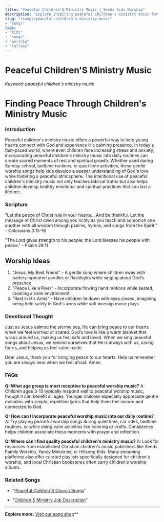 ```yaml
---
title: "Peaceful Children'S Ministry Music | Seeds Kids Worship"
description: "Explore inspiring peaceful children's ministry music for children's worship and faith development. Biblical music resources for families and ministry."
slug: "/songs/peaceful-children-s-ministry-music"
- "songs"
tags:
- "kids"
- "songs"
- "worship"
- "lullaby"
---
```


# Peaceful Children'S Ministry Music

_Keyword: peaceful children's ministry music_

# Finding Peace Through Children's Ministry Music

### Introduction
Peaceful children's ministry music offers a powerful way to help young hearts connect with God and experience His calming presence. In today's fast-paced world, where even children face increasing stress and anxiety, incorporating peaceful children's ministry music into daily routines can create sacred moments of rest and spiritual growth. Whether used during Sunday school, bedtime routines, or quiet time activities, these gentle worship songs help kids develop a deeper understanding of God's love while fostering a peaceful atmosphere. The intentional use of peaceful children's ministry music not only teaches biblical truths but also helps children develop healthy emotional and spiritual practices that can last a lifetime.

### Scripture
"Let the peace of Christ rule in your hearts... And be thankful. Let the message of Christ dwell among you richly as you teach and admonish one another with all wisdom through psalms, hymns, and songs from the Spirit." - Colossians 3:15-16

"The Lord gives strength to his people; the Lord blesses his people with peace." - Psalm 29:11

## Worship Ideas
1. "Jesus, My Best Friend" - A gentle song where children sway with battery-operated candles or flashlights while singing about God's presence
2. "Peace Like a River" - Incorporate flowing hand motions while seated, creating a calm environment
3. "Rest in His Arms" - Have children lie down with eyes closed, imagining being held safely in God's arms while soft worship music plays

### Devotional Thought
Just as Jesus calmed the stormy sea, He can bring peace to our hearts when we feel worried or scared. God's love is like a warm blanket that wraps around us, making us feel safe and loved. When we sing peaceful songs about Jesus, we remind ourselves that He is always with us, caring for us, and helping us feel calm inside.

Dear Jesus, thank you for bringing peace to our hearts. Help us remember you are always near when we feel afraid. Amen.

### FAQs
**Q: What age group is most receptive to peaceful worship music?**
A: Children ages 3-10 typically respond well to peaceful worship music, though it can benefit all ages. Younger children especially appreciate gentle melodies with simple, repetitive lyrics that help them feel secure and connected to God.

**Q: How can I incorporate peaceful worship music into our daily routine?**
A: Try playing peaceful worship songs during quiet time, car rides, bedtime routines, or while doing calm activities like coloring or crafts. Consistency helps children associate these moments with prayer and reflection.

**Q: Where can I find quality peaceful children's ministry music?**
A: Look for resources from established Christian children's music publishers like Seeds Family Worship, Yancy Ministries, or Hillsong Kids. Many streaming platforms also offer curated playlists specifically designed for children's worship, and local Christian bookstores often carry children's worship albums.

### Related Songs

- "[Peaceful Children'S Church Songs](/songs/peaceful-children-s-church-songs/)"

- "[Children'S Ministry Job Description](/songs/children-s-ministry-job-description/)"

---

**Explore more:** [Visit our song shop](https://seedskidsworship.com/shop)**

<!-- Schema Markup -->
<script type="application/ld+json">
{
  "@context": "https://schema.org",
  "@type": "MusicRecording",
  "name": "Peaceful Children'S Ministry Music",
  "byArtist": {
    "@type": "MusicGroup",
    "name": "Seeds Kids Worship"
  },
  "isFamilyFriendly": true,
  "url": "https://seedskidsworship.com/songs/peaceful-children-s-ministry-music/"
}
</script>